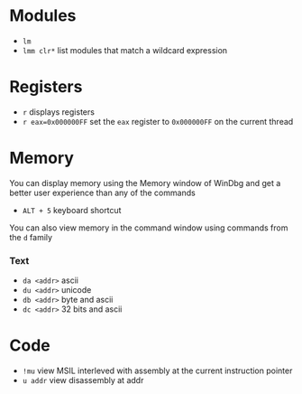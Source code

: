 # Modules
- `lm`
- `lmm clr*` list modules that match a wildcard expression

# Registers
- `r` displays registers
- `r eax=0x000000FF` set the `eax` register to `0x000000FF` on the current thread

# Memory
You can display memory using the Memory window of WinDbg and get a better user experience than any of the commands
- `ALT + 5` keyboard shortcut

You can also view memory in the command window using commands from the `d` family
### Text
- `da <addr>` ascii
- `du <addr>` unicode
- `db <addr>` byte and ascii
- `dc <addr>` 32 bits and ascii

# Code
- `!mu` view MSIL interleved with assembly at the current instruction pointer
- `u addr` view disassembly at addr 
 